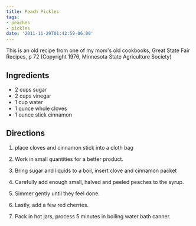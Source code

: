 ```yaml
---
title: Peach Pickles
tags:
- peaches
- pickles
date: '2011-11-29T01:42:59-06:00'
---
```

This is an old recipe from one of my mom's old cookbooks, Great State
Fair Recipes, p 72 (Copyright 1976, Minnesota State Agriculture
Society)


## Ingredients

* 2 cups sugar
* 2 cups vinegar
* 1 cup water
* 1 ounce whole cloves
* 1 ounce stick cinnamon


## Directions

1.  place cloves and cinnamon stick into a cloth bag

1.  Work in small quantities for a better product.

1.  Bring sugar and liquids to a boil, insert clove and cinnamon packet

1.  Carefully add enough small, halved and peeled peaches to the syrup.

1.  Simmer gently until they feel done.

1.  Lastly, add a few red cherries.

1.  Pack in hot jars, process 5 minutes in boiling water bath canner.
